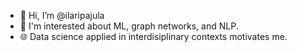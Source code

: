 - 👋 Hi, I’m @ilaripajula
- 👀 I'm interested about ML, graph networks, and NLP.
- 🌐 Data science applied in interdisiplinary contexts motivates me.

<!---
ilaripajula/ilaripajula is a ✨ special ✨ repository because its `README.md` (this file) appears on your GitHub profile.
You can click the Preview link to take a look at your changes.
--->

